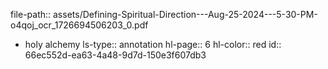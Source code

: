 file-path:: assets/Defining-Spiritual-Direction---Aug-25-2024---5-30-PM-o4qoj_ocr_1726694506203_0.pdf

- holy alchemy
  ls-type:: annotation
  hl-page:: 6
  hl-color:: red
  id:: 66ec552d-ea63-4a48-9d7d-150e3f607db3